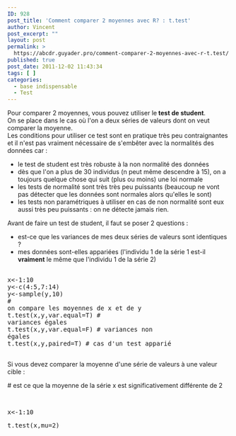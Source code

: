 ```yaml
---
ID: 928
post_title: 'Comment comparer 2 moyennes avec R? : t.test'
author: Vincent
post_excerpt: ""
layout: post
permalink: >
  https://abcdr.guyader.pro/comment-comparer-2-moyennes-avec-r-t.test/
published: true
post_date: 2011-12-02 11:43:34
tags: [ ]
categories:
  - base indispensable
  - Test
---
```

Pour comparer 2 moyennes, vous pouvez utiliser le<strong> test de student</strong>. <br />On se place dans le cas où l'on a deux séries de valeurs dont on veut comparer la moyenne.<br />Les conditions pour utiliser ce test sont en pratique très peu contraignantes et il n'est pas vraiment nécessaire de s'embêter avec la normalités des données car :<br /><ul><li>le test de student est très robuste à la non normalité des données</li><li>dès que l'on a plus de 30 individus (n peut même descendre à 15), on a toujours quelque chose qui suit (plus ou moins) une loi normale</li><li>les tests de normalité sont très très peu puissants (beaucoup ne vont pas détecter que les données sont normales alors qu'elles le sont)</li><li>les tests non paramétriques à utiliser en cas de non normalité sont eux aussi très peu puissants : on ne détecte jamais rien.</li></ul><p></p><p>Avant de faire un test de student, il faut se poser 2 questions :</p><p></p><ul><li>est-ce que les variances de mes deux séries de valeurs sont identiques ?</li><li>mes données sont-elles appariées (l'individu 1 de la série 1 est-il <strong>vraiment</strong> le même que l'individu 1 de la série 2)</li></ul><p> <pre lang='rsplus'><br />x&lt;-1:10<br />y&lt;-c(4:5,7:14)<br />y&lt;-sample(y,10)<br /># on compare les moyennes de x et de y<br />t.test(x,y,var.equal=T) # variances égales<br />t.test(x,y,var.equal=F) # variances non égales<br />t.test(x,y,paired=T) # cas d'un test apparié <br /> </code></pre> </p><p></p><p>Si vous devez comparer la moyenne d'une série de valeurs à une valeur cible :</p><p># est ce que la moyenne de la série x est significativement différente de 2</p> <pre lang='rsplus'><br /><p></p><p>x&lt;-1:10</p><p>t.test(x,mu=2)</p><p></p><br /></code></pre> <p></p><p></p><p></p>
